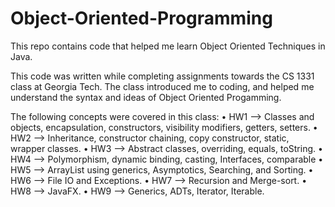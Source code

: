 # Object-Oriented-Programming
This repo contains code that helped me learn Object Oriented Techniques in Java. 

This code was written while completing assignments towards the CS 1331 class at Georgia Tech.
The class introduced me to coding, and helped me understand the syntax and ideas of Object Oriented Progamming.

The following concepts were covered in this class:
  •	HW1 --> Classes and objects, encapsulation, constructors, visibility modifiers, getters, setters.
  •	HW2 -->  Inheritance, constructor chaining, copy constructor, static, wrapper classes.
  •	HW3 -->  Abstract classes, overriding, equals, toString.
  •	HW4 -->  Polymorphism, dynamic binding, casting, Interfaces, comparable
  •	HW5 --> ArrayList using generics, Asymptotics, Searching, and Sorting. 
  •	HW6 -->  File IO and Exceptions.
  •	HW7 --> Recursion and Merge-sort.
  •	HW8 --> JavaFX.
  •	HW9 --> Generics, ADTs, Iterator, Iterable. 






